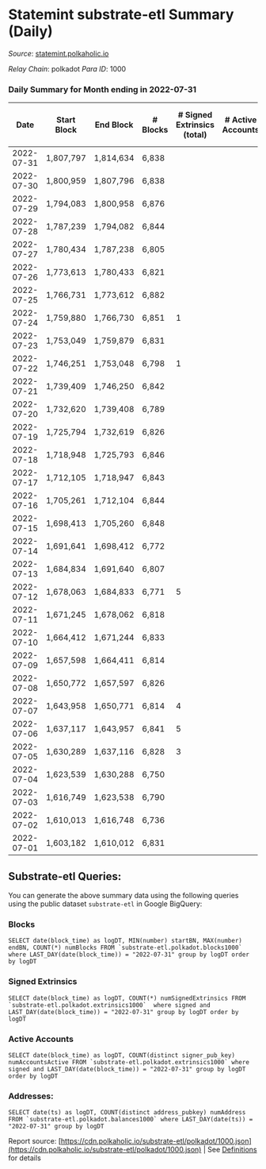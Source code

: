 # Statemint substrate-etl Summary (Daily)

_Source_: [statemint.polkaholic.io](https://statemint.polkaholic.io)

*Relay Chain*: polkadot
*Para ID*: 1000



### Daily Summary for Month ending in 2022-07-31


| Date | Start Block | End Block | # Blocks | # Signed Extrinsics (total) | # Active Accounts | # Passive | # New | # Addresses with Balances | # Events | # Transfers | # XCM Transfers In | # XCM Transfers Out |
| ---- | ----------- | --------- | -------- | --------------------------- | ----------------- | --------- | ----- | ------------------------- | -------- | ----------- | ------------------ | ------------------- |
| 2022-07-31 | 1,807,797 | 1,814,634 | 6,838  |  |  |  |  | 43 | 13,680 |   |   |   |
| 2022-07-30 | 1,800,959 | 1,807,796 | 6,838  |  |  |  |  | 43 | 13,680 |   |   |   |
| 2022-07-29 | 1,794,083 | 1,800,958 | 6,876  |  |  |  |  | 43 | 13,762 |   | 1 ($1.62) |   |
| 2022-07-28 | 1,787,239 | 1,794,082 | 6,844  |  |  |  |  | 42 | 13,692 |   |   |   |
| 2022-07-27 | 1,780,434 | 1,787,238 | 6,805  |  |  |  |  | 42 | 13,613 |   |   |   |
| 2022-07-26 | 1,773,613 | 1,780,433 | 6,821  |  |  |  |  | 42 | 13,649 |   |   |   |
| 2022-07-25 | 1,766,731 | 1,773,612 | 6,882  |  |  |  |  | 42 | 13,768 |   |   |   |
| 2022-07-24 | 1,759,880 | 1,766,730 | 6,851  | 1 |  |  |  | 42 | 13,710 |   |   |   |
| 2022-07-23 | 1,753,049 | 1,759,879 | 6,831  |  |  |  |  | 42 | 13,666 |   |   |   |
| 2022-07-22 | 1,746,251 | 1,753,048 | 6,798  | 1 |  |  |  | 42 | 13,609 |   | 1 ($156.24) |   |
| 2022-07-21 | 1,739,409 | 1,746,250 | 6,842  |  |  |  |  | 41 | 13,688 |   |   |   |
| 2022-07-20 | 1,732,620 | 1,739,408 | 6,789  |  |  |  |  | 41 | 13,582 |   |   |   |
| 2022-07-19 | 1,725,794 | 1,732,619 | 6,826  |  |  |  |  | 41 | 13,656 |   |   |   |
| 2022-07-18 | 1,718,948 | 1,725,793 | 6,846  |  |  |  |  | 41 | 13,696 |   |   |   |
| 2022-07-17 | 1,712,105 | 1,718,947 | 6,843  |  |  |  |  | 41 | 13,689 |   |   |   |
| 2022-07-16 | 1,705,261 | 1,712,104 | 6,844  |  |  |  |  | 41 | 13,692 |   |   |   |
| 2022-07-15 | 1,698,413 | 1,705,260 | 6,848  |  |  |  |  | 41 | 13,706 |   | 1 ($6.66) |   |
| 2022-07-14 | 1,691,641 | 1,698,412 | 6,772  |  |  |  |  | 40 | 13,548 |   |   |   |
| 2022-07-13 | 1,684,834 | 1,691,640 | 6,807  |  |  |  |  | 40 | 13,626 |   | 1 ($1.26) |   |
| 2022-07-12 | 1,678,063 | 1,684,833 | 6,771  | 5 |  |  |  | 39 | 13,589 | 4 ($12.79) | 1 ($3.26) |   |
| 2022-07-11 | 1,671,245 | 1,678,062 | 6,818  |  |  |  |  | 39 | 13,640 |   |   |   |
| 2022-07-10 | 1,664,412 | 1,671,244 | 6,833  |  |  |  |  | 39 | 13,670 |   |   |   |
| 2022-07-09 | 1,657,598 | 1,664,411 | 6,814  |  |  |  |  | 39 | 13,632 |   |   |   |
| 2022-07-08 | 1,650,772 | 1,657,597 | 6,826  |  |  |  |  | 39 | 13,655 |   |   |   |
| 2022-07-07 | 1,643,958 | 1,650,771 | 6,814  | 4 |  |  |  | 39 | 13,683 |   | 5 ($25.42) |   |
| 2022-07-06 | 1,637,117 | 1,643,957 | 6,841  | 5 |  |  |  | 39 | 13,735 |   | 5 ($11.83) |   |
| 2022-07-05 | 1,630,289 | 1,637,116 | 6,828  | 3 |  |  |  | 38 | 13,697 |   | 4 ($4.22) |   |
| 2022-07-04 | 1,623,539 | 1,630,288 | 6,750  |  |  |  |  | 38 | 13,504 |   |   |   |
| 2022-07-03 | 1,616,749 | 1,623,538 | 6,790  |  |  |  |  | 38 | 13,583 |   |   |   |
| 2022-07-02 | 1,610,013 | 1,616,748 | 6,736  |  |  |  |  | 38 | 13,479 |   |   |   |
| 2022-07-01 | 1,603,182 | 1,610,012 | 6,831  |  |  |  |  | 38 | 13,666 |   |   |   |

## Substrate-etl Queries:
You can generate the above summary data using the following queries using the public dataset `substrate-etl` in Google BigQuery:


### Blocks
```
SELECT date(block_time) as logDT, MIN(number) startBN, MAX(number) endBN, COUNT(*) numBlocks FROM `substrate-etl.polkadot.blocks1000`  where LAST_DAY(date(block_time)) = "2022-07-31" group by logDT order by logDT
```


### Signed Extrinsics
```
SELECT date(block_time) as logDT, COUNT(*) numSignedExtrinsics FROM `substrate-etl.polkadot.extrinsics1000`  where signed and LAST_DAY(date(block_time)) = "2022-07-31" group by logDT order by logDT
```


### Active Accounts
```
SELECT date(block_time) as logDT, COUNT(distinct signer_pub_key) numAccountsActive FROM `substrate-etl.polkadot.extrinsics1000` where signed and LAST_DAY(date(block_time)) = "2022-07-31" group by logDT order by logDT
```


### Addresses:
```
SELECT date(ts) as logDT, COUNT(distinct address_pubkey) numAddress FROM `substrate-etl.polkadot.balances1000` where LAST_DAY(date(ts)) = "2022-07-31" group by logDT
```



Report source: [https://cdn.polkaholic.io/substrate-etl/polkadot/1000.json](https://cdn.polkaholic.io/substrate-etl/polkadot/1000.json) | See [Definitions](/DEFINITIONS.md) for details
